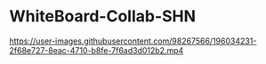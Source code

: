 # WhiteBoard-Collab-SHN

https://user-images.githubusercontent.com/98267566/196034231-2f68e727-8eac-4710-b8fe-7f6ad3d012b2.mp4
